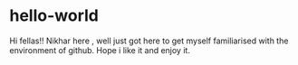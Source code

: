 # hello-world

Hi fellas!!
Nikhar here , well just got here to get myself familiarised with the environment of github.
Hope i like it and enjoy it.
